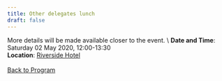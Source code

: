 ```yaml
---
title: Other delegates lunch
draft: false
---
```


More details will be made available closer to the event. \\
**Date and Time**: Saturday 02 May 2020, 12:00-13:30 \
**Location**: [Riverside Hotel](/venue)
\
\
[Back to Program](/program)
